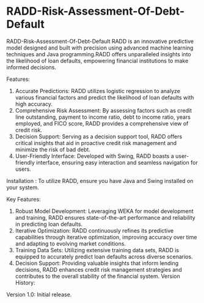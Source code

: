 # RADD-Risk-Assessment-Of-Debt-Default

RADD-Risk-Assessment-Of-Debt-Default
RADD is an innovative predictive model designed and built with precision using advanced machine learning techniques and Java programming.RADD offers unparalleled insights into the likelihood of loan defaults, empowering financial institutions to make informed decisions.

Features:

1. Accurate Predictions: RADD utilizes logistic regression to analyze various financial factors and predict the likelihood of loan defaults with high accuracy.
2. Comprehensive Risk Assessment: By assessing factors such as credit line outstanding, payment to income ratio, debt to income ratio, years employed, and FICO score, RADD provides a comprehensive view of credit risk.
3. Decision Support: Serving as a decision support tool, RADD offers critical insights that aid in proactive credit risk management and minimize the risk of bad debt.
4. User-Friendly Interface: Developed with Swing, RADD boasts a user-friendly interface, ensuring easy interaction and seamless navigation for users.


Installation : To utilize RADD, ensure you have Java and Swing installed on your system.

Key Features:

1. Robust Model Development: Leveraging WEKA for model development and training, RADD ensures state-of-the-art performance and reliability in predicting loan defaults.
2. Iterative Optimization: RADD continuously refines its predictive capabilities through iterative optimization, improving accuracy over time and adapting to evolving market conditions.
3. Training Data Sets: Utilizing extensive training data sets, RADD is equipped to accurately predict loan defaults across diverse scenarios.
4. Decision Support: Providing valuable insights that inform lending decisions, RADD enhances credit risk management strategies and contributes to the overall stability of the financial system.
Version History:

Version 1.0: Initial release.
